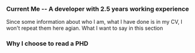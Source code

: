### Current Me -- A developer with 2.5 years working experience
Since some information about who I am, what I have done is in my CV, I won't repeat them here agian. What I want to say in this section
### Why I choose to read a PHD
